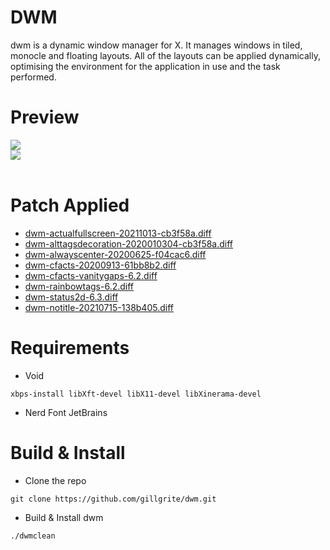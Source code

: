 # DWM
dwm is a dynamic window manager for X. It manages windows in tiled, monocle and floating layouts. All of the layouts can be applied dynamically, optimising the environment for the application in use and the task performed.

# Preview
<img src="https://filedn.com/lndsHOIbWNoRqUhvg4xD1oh/rice/dwm-preview%2301.png"><br>
<img src="https://filedn.com/lndsHOIbWNoRqUhvg4xD1oh/rice/dwm-preview%2302.png"><br><br>

# Patch Applied
+ [dwm-actualfullscreen-20211013-cb3f58a.diff](https://dwm.suckless.org/patches/actualfullscreen/dwm-actualfullscreen-20211013-cb3f58a.diff)
+ [dwm-alttagsdecoration-2020010304-cb3f58a.diff](https://dwm.suckless.org/patches/alttagsdecoration/dwm-alttagsdecoration-2020010304-cb3f58a.diff)
+ [dwm-alwayscenter-20200625-f04cac6.diff](https://dwm.suckless.org/patches/alwayscenter/dwm-alwayscenter-20200625-f04cac6.diff)
+ [dwm-cfacts-20200913-61bb8b2.diff](https://dwm.suckless.org/patches/cfacts/dwm-cfacts-20200913-61bb8b2.diff)
+ [dwm-cfacts-vanitygaps-6.2.diff](https://dwm.suckless.org/patches/vanitygaps/dwm-cfacts-vanitygaps-6.2.diff)
+ [dwm-rainbowtags-6.2.diff](https://dwm.suckless.org/patches/rainbowtags/dwm-rainbowtags-6.2.diff)
+ [dwm-status2d-6.3.diff](https://dwm.suckless.org/patches/status2d/dwm-status2d-6.3.diff)
+ [dwm-notitle-20210715-138b405.diff](https://dwm.suckless.org/patches/notitle/dwm-notitle-20210715-138b405.diff)

# Requirements
+ Void
```
xbps-install libXft-devel libX11-devel libXinerama-devel
```
+ Nerd Font JetBrains

# Build & Install
+ Clone the repo

```
git clone https://github.com/gillgrite/dwm.git
```
+ Build & Install dwm
```
./dwmclean
```
